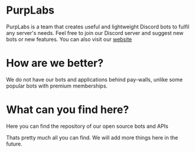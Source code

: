 # PurpLabs
PurpLabs is a team that creates useful and lightweight Discord bots to fulfil any server's needs. Feel free to join our Discord server and suggest new bots or new features. You can also visit our [website](https://purplabs.github.io)
# How are we better?
We do not have our bots and applications behind pay-walls, unlike some popular bots with premium memberships.
# What can you find here?
Here you can find the repository of our open source bots and APIs

Thats pretty much all you can find. We will add more things here in the future.
